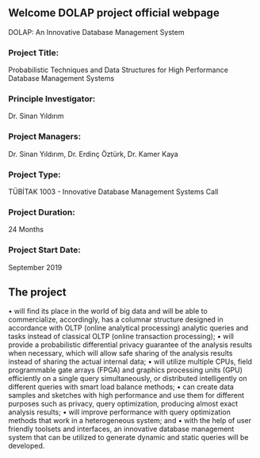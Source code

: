 ## Welcome DOLAP project official webpage

DOLAP: An Innovative Database Management System


### Project Title: 
Probabilistic Techniques and Data Structures for High Performance Database Management Systems
### Principle Investigator: 
Dr. Sinan Yıldırım
### Project Managers: 
Dr. Sinan Yıldırım, Dr. Erdinç Öztürk, Dr. Kamer Kaya
### Project Type: 
TÜBİTAK 1003 - Innovative Database Management Systems Call
### Project Duration: 
24 Months
### Project Start Date: 
September 2019


## The project
• will find its place in the world of big data and will be able to commercialize, accordingly, has a columnar structure designed in accordance with OLTP (online analytical processing) analytic queries and tasks instead of classical OLTP (online transaction processing);
• will provide a probabilistic differential privacy guarantee of the analysis results when necessary, which will allow safe sharing of the analysis results instead of sharing the actual internal data;
• will utilize multiple CPUs, field programmable gate arrays (FPGA) and graphics processing units (GPU) efficiently on a single query simultaneously, or distributed intelligently on different queries with smart load balance methods;
• can create data samples and sketches with high performance and use them for different purposes such as privacy, query optimization, producing almost exact analysis results;
• will improve performance with query optimization methods that work in a heterogeneous system; and
• with the help of user friendly toolsets and interfaces, an innovative database management system that can be utilized to generate dynamic and static queries will be developed.
